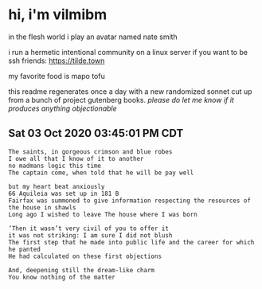 # hi, i'm vilmibm

in the flesh world i play an avatar named nate smith

i run a hermetic intentional community on a linux server if you want to be ssh friends: https://tilde.town

my favorite food is mapo tofu

this readme regenerates once a day with a new randomized sonnet cut up from a bunch of project gutenberg books.
_please do let me know if it produces anything objectionable_

## Sat 03 Oct 2020 03:45:01 PM CDT

    The saints, in gorgeous crimson and blue robes
    I owe all that I know of it to another
    no madmans logic this time
    The captain come, when told that he will be pay well
    
    but my heart beat anxiously
    66 Aquileia was set up in 181 B
    Fairfax was summoned to give information respecting the resources of the house in shawls
    Long ago I wished to leave The house where I was born
    
    ‘Then it wasn’t very civil of you to offer it
    it was not striking: I am sure I did not blush
    The first step that he made into public life and the career for which he panted
    He had calculated on these first objections
    
    And, deepening still the dream-like charm
    You know nothing of the matter

